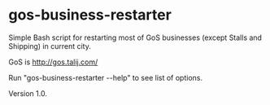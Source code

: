 gos-business-restarter
======================

Simple Bash script for restarting most of GoS businesses (except Stalls and Shipping) in current city.

GoS is http://gos.talij.com/

Run "gos-business-restarter --help" to see list of options.

Version 1.0.
